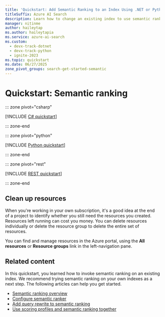 ```yaml
---
title: 'Quickstart: Add Semantic Ranking to an Index Using .NET or Python'
titleSuffix: Azure AI Search
description: Learn how to change an existing index to use semantic ranker, which helps rescore search results and promote the most semantically relevant matches.
manager: nitinme
author: haileytap
ms.author: haileytapia
ms.service: azure-ai-search
ms.custom:
  - devx-track-dotnet
  - devx-track-python
  - ignite-2023
ms.topic: quickstart
ms.date: 06/27/2025
zone_pivot_groups: search-get-started-semantic
---
```


# Quickstart: Semantic ranking

::: zone pivot="csharp"

[!INCLUDE [C# quickstart](includes/quickstarts/semantic-ranker-csharp.md)]

::: zone-end

::: zone pivot="python"

[!INCLUDE [Python quickstart](includes/quickstarts/semantic-ranker-python.md)]

::: zone-end

::: zone pivot="rest"

[!INCLUDE [REST quickstart](includes/quickstarts/semantic-ranker-rest.md)]

::: zone-end

## Clean up resources

When you're working in your own subscription, it's a good idea at the end of a project to identify whether you still need the resources you created. Resources left running can cost you money. You can delete resources individually or delete the resource group to delete the entire set of resources.

You can find and manage resources in the Azure portal, using the **All resources** or **Resource groups** link in the left-navigation pane.

## Related content

In this quickstart, you learned how to invoke semantic ranking on an existing index. We recommend trying semantic ranking on your own indexes as a next step. The following articles can help you get started.

+ [Semantic ranking overview](semantic-search-overview.md)
+ [Configure semantic ranker ](semantic-how-to-configure.md)
+ [Add query rewrite to semantic ranking](semantic-how-to-query-rewrite.md)
+ [Use scoring profiles and semantic ranking together](semantic-how-to-enable-scoring-profiles.md)
